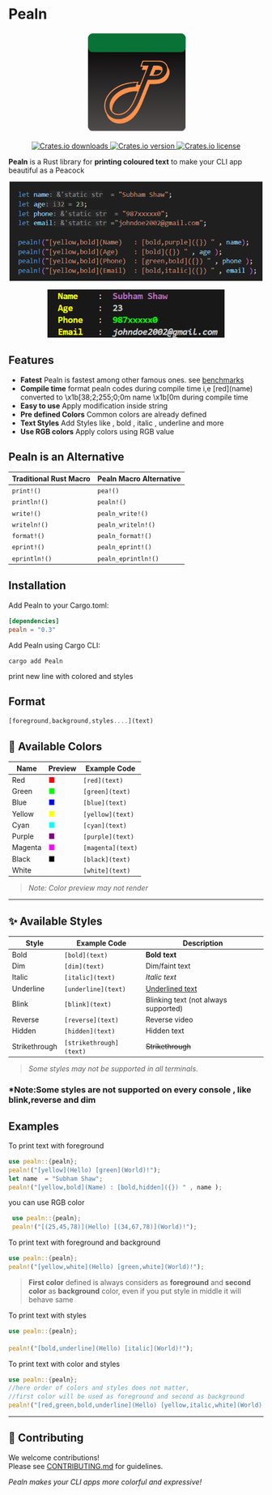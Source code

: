 # Pealn

<p align="center">
  <img src="res/pealn_icon.png" alt="Pealn Icon" width="200" />
</p>

<p align="center">
  <a href="https://crates.io/crates/pealn">
    <img src="https://img.shields.io/crates/d/pealn.svg" alt="Crates.io downloads">
  </a>
  <a href="https://crates.io/crates/pealn">
    <img src="https://img.shields.io/crates/v/pealn.svg" alt="Crates.io version">
  </a>
  <a href="https://crates.io/crates/pealn">
    <img src="https://img.shields.io/crates/l/pealn.svg" alt="Crates.io license">
  </a>
</p>


**Pealn** is a Rust library for **printing coloured text** to make your CLI app  beautiful as a Peacock




<p align="center">
  <img src="res/code_screenshot.png" alt="Pealn Icon" width="500" />
</p>

<p align="center">
  <img src="res/result_screenshot.png" alt="Pealn Icon" width="350" />
</p>

## Features
- **Fatest** Pealn is fastest among other famous ones. see [benchmarks](./benches/README.md)
- **Compile time** format pealn codes during compile time i,e \[red](name) converted to \x1b\[38;2;255;0;0m name \x1b[0m during compile time
- **Easy to use** Apply modification inside string
- **Pre defined Colors** Common colors  are already defined
- **Text Styles** Add Styles like , bold , italic , underline and more
- **Use RGB colors** Apply colors using RGB value


## Pealn is an Alternative

| Traditional Rust Macro | Pealn Macro Alternative|
|------------------------|------------------------|
| `print!()`             | `pea!()`               |
| `println!()`           | `pealn!()`             |
| `write!()`             | `pealn_write!()`       |
| `writeln!()`           | `pealn_writeln!()`     |
| `format!()`            | `pealn_format!()`      |
| `eprint!()`            | `pealn_eprint!()`      |
| `eprintln!()`          | `pealn_eprintln!()`    |
## Installation

Add Pealn to your Cargo.toml:

```toml
[dependencies]
pealn = "0.3"
```

Add Pealn using Cargo CLI:
```
cargo add Pealn
```

print new line  with colored and styles
## Format

```rust
[foreground,background,styles....](text) 
```

## 🎨 Available Colors

| Name      | Preview                          | Example Code         |
|-----------|----------------------------------|----------------------|
| Red       | <span style="color:#ff0000;">■</span> | `[red](text)`        |
| Green     | <span style="color:#00ff00;">■</span> | `[green](text)`      |
| Blue      | <span style="color:#0000ff;">■</span> | `[blue](text)`       |
| Yellow    | <span style="color:#ffff00;">■</span> | `[yellow](text)`     |
| Cyan      | <span style="color:#00ffff;">■</span> | `[cyan](text)`       |
| Purple    | <span style="color:#800080;">■</span> | `[purple](text)`     |
| Magenta   | <span style="color:#ff00ff;">■</span> | `[magenta](text)`    |
| Black     | <span style="color:#000000;">■</span> | `[black](text)`      |
| White     | <span style="color:#ffffff;">■</span> | `[white](text)`      |

> *Note: Color preview may not render*

---

## ✨ Available Styles

| Style          | Example Code         | Description                  |
|----------------|---------------------|------------------------------|
| Bold           | `[bold](text)`      | **Bold text**                |
| Dim            | `[dim](text)`       | Dim/faint text               |
| Italic         | `[italic](text)`    | *Italic text*                |
| Underline      | `[underline](text)` | <u>Underlined text</u>       |
| Blink          | `[blink](text)`     | Blinking text (not always supported) |
| Reverse        | `[reverse](text)`   | Reverse video                |
| Hidden         | `[hidden](text)`    | Hidden text                  |
| Strikethrough  | `[strikethrough](text)` | ~~Strikethrough~~           |

> *Some styles may not be supported in all terminals.*


### *Note:Some styles are not supported on every console , like blink,reverse and dim 
## Examples
 
 To print text with foreground
 ```rust
 use pealn::{pealn};
 pealn!("[yellow](Hello) [green](World)!");
 let name  = "Subham Shaw";
 pealn!("[yellow,bold](Name) : [bold,hidden]({}) " , name );
 ```

 you can use RGB color 

```rust
 use pealn::{pealn};
 pealn!("[(25,45,78)](Hello) [(34,67,78)](World)!");
 ```

 To print text with foreground and background
 ```rust
 use pealn::{pealn};
 pealn!("[yellow,white](Hello) [green,white](World)!");
 ```
 > **First color** defined is always considers as **foreground** and **second color** as **background** color, even if you put style in middle it will behave same 

 To print text with styles
 ```rust
 use pealn::{pealn};
 
 pealn!("[bold,underline](Hello) [italic](World)!");
 ```
 
 To print text with color and styles
 ```rust
 use pealn::{pealn};
 //here order of colors and styles does not matter, 
 //first color will be used as foreground and second as background
 pealn!("[red,green,bold,underline](Hello) [yellow,italic,white](World)!");
 ```
---


## 🤝 Contributing

We welcome contributions!  
Please see [CONTRIBUTING.md](CONTRIBUTING.md) for guidelines.


*Pealn makes your CLI apps more colorful and expressive!*
